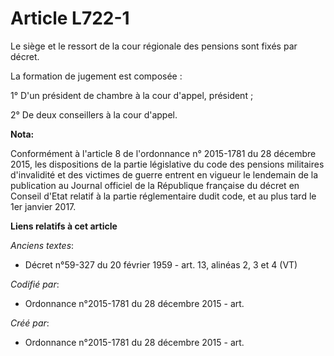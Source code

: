 # Article L722-1

Le siège et le ressort de la cour régionale des pensions sont fixés par décret.

La formation de jugement est composée :

1° D'un président de chambre à la cour d'appel, président ;

2° De deux conseillers à la cour d'appel.

**Nota:**

Conformément à l'article 8 de l'ordonnance n° 2015-1781 du 28 décembre 2015, les dispositions de la partie législative du
code des pensions militaires d'invalidité et des victimes de guerre entrent en vigueur le lendemain de la publication au
Journal officiel de la République française du décret en Conseil d'Etat relatif à la partie réglementaire dudit code, et au
plus tard le 1er janvier 2017.

**Liens relatifs à cet article**

_Anciens textes_:

  - Décret n°59-327 du 20 février 1959 - art. 13, alinéas 2, 3 et 4 (VT)

_Codifié par_:

  - Ordonnance n°2015-1781 du 28 décembre 2015 - art.

_Créé par_:

  - Ordonnance n°2015-1781 du 28 décembre 2015 - art.
